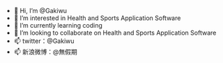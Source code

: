 - 👋 Hi, I’m @Gakiwu
- 👀 I’m interested in Health and Sports Application Software
- 🌱 I’m currently learning coding
- 💞️ I’m looking to collaborate on Health and Sports Application Software
- 📫 twitter：@Gakiwu 
- 📫 新浪微博：@無假期

